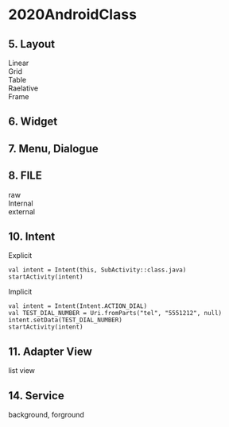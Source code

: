 # 2020AndroidClass

## 5. Layout
Linear  
Grid  
Table  
Raelative  
Frame  

## 6. Widget

## 7. Menu, Dialogue

## 8. FILE
raw  
Internal   
external  

## 10. Intent
Explicit

```
val intent = Intent(this, SubActivity::class.java)
startActivity(intent)
```


Implicit
```
val intent = Intent(Intent.ACTION_DIAL)
val TEST_DIAL_NUMBER = Uri.fromParts("tel", "5551212", null)
intent.setData(TEST_DIAL_NUMBER)
startActivity(intent)
```

## 11. Adapter View
list view

## 14. Service
background, forground
